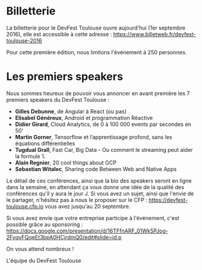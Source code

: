 # Billetterie


La billetterie pour le DevFest Toulouse ouvre aujourd'hui (1er septembre 2016), elle est accessible à cette adresse : https://www.billetweb.fr/devfest-toulouse-2016


Pour cette première édition, nous limitons l'événement à 250 personnes.

# Les premiers speakers
Nous sommes heureux de pouvoir vous annoncer en avant première les 7 premiers speakers du DevFest Toulouse :


* **Gilles Debunne**, de Angular à React (ou pas)
* **Elisabel Généreux**, Android et programmation Réactive
* **Didier Girard**, Cloud Analytics, de 0 à 100 000 events par secondes en 50'
* **Martin Gorner**, Tensorflow et l’apprentissage profond, sans les équations différentielles
* **Tugdual Grall**, Fast Car, Big Data - Ou comment le streaming peut aider la formule 1.
* **Alain Regnier**, 20 cool things about GCP
* **Sebastian Witalec**, Sharing code Between Web and Native Apps


Le détail de ces conférences, ainsi que la bio des speakers seront en ligne dans la semaine, en attendant ça vous donne une idée de la qualité des conférences qu'il y aura le jour J.
Si vous avez un sujet, ainsi que l'envie de le partager, n'hésitez pas à nous le proposer sur le CFP : https://devfest-toulouse.cfp.io vous avez jusqu'au 20 septembre.


Si vous avez envie que votre entreprise participe à l'événement, c'est possible grâce au sponsoring : https://docs.google.com/presentation/d/16TFfnARF_01Wk5PJog-2FvqvFQoeEt3bpA0HCjrdmQ0/edit#slide=id.p


On vous attend nombreux !

L'équipe du DevFest Toulouse
